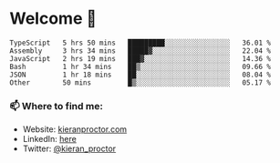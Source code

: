 # Welcome 🦘

<!--START_SECTION:waka-->

```text
TypeScript   5 hrs 50 mins   █████████░░░░░░░░░░░░░░░░   36.01 %
Assembly     3 hrs 34 mins   █████▓░░░░░░░░░░░░░░░░░░░   22.04 %
JavaScript   2 hrs 19 mins   ███▓░░░░░░░░░░░░░░░░░░░░░   14.36 %
Bash         1 hr 34 mins    ██▒░░░░░░░░░░░░░░░░░░░░░░   09.66 %
JSON         1 hr 18 mins    ██░░░░░░░░░░░░░░░░░░░░░░░   08.04 %
Other        50 mins         █▒░░░░░░░░░░░░░░░░░░░░░░░   05.17 %
```

<!--END_SECTION:waka-->

### 📫 Where to find me:

-   Website: [kieranproctor.com](https://kieranproctor.com/)
-   LinkedIn: [here](https://www.linkedin.com/in/kieran-proctor-086b5a159/)
-   Twitter: [@kieran_proctor](https://twitter.com/kieran_proctor)
